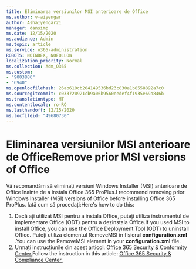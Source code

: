 ```yaml
---
title: Eliminarea versiunilor MSI anterioare de Office
ms.author: v-aiyengar
author: AshaIyengar21
manager: dansimp
ms.date: 12/15/2020
ms.audience: Admin
ms.topic: article
ms.service: o365-administration
ROBOTS: NOINDEX, NOFOLLOW
localization_priority: Normal
ms.collection: Adm_O365
ms.custom:
- "9003886"
- "6940"
ms.openlocfilehash: 26ab610cb204149536bd23c830a1b8558892a7c0
ms.sourcegitcommit: c033720921cb9a06b9560eedef4f1935e69a846b
ms.translationtype: MT
ms.contentlocale: ro-RO
ms.lasthandoff: 12/15/2020
ms.locfileid: "49680730"
---
```

# <a name="remove-prior-msi-versions-of-office"></a><span data-ttu-id="9ec0f-102">Eliminarea versiunilor MSI anterioare de Office</span><span class="sxs-lookup"><span data-stu-id="9ec0f-102">Remove prior MSI versions of Office</span></span>

<span data-ttu-id="9ec0f-103">Vă recomandăm să eliminați versiuni Windows Installer (MSI) anterioare de Office înainte de a instala Office 365 ProPlus.</span><span class="sxs-lookup"><span data-stu-id="9ec0f-103">I recommend removing prior Windows Installer (MSI) versions of Office before installing Office 365 ProPlus.</span></span> <span data-ttu-id="9ec0f-104">Iată cum să procedați:</span><span class="sxs-lookup"><span data-stu-id="9ec0f-104">Here's how to do this:</span></span>

1. <span data-ttu-id="9ec0f-105">Dacă ați utilizat MSI pentru a instala Office, puteți utiliza instrumentul de implementare Office (ODT) pentru a dezinstala Office.</span><span class="sxs-lookup"><span data-stu-id="9ec0f-105">If you used MSI to install Office, you can use the Office Deployment Tool (ODT) to uninstall Office.</span></span> <span data-ttu-id="9ec0f-106">Puteți utiliza elementul RemoveMSI în fișierul **configuration.xml** .</span><span class="sxs-lookup"><span data-stu-id="9ec0f-106">You can use the RemoveMSI element in your **configuration.xml** file.</span></span>
1. <span data-ttu-id="9ec0f-107">Urmați instrucțiunile din acest articol: [Office 365 Security & Conformity Center.](https://go.microsoft.com/fwlink/p/?linkid=2077143)</span><span class="sxs-lookup"><span data-stu-id="9ec0f-107">Follow the instruction in this article: [Office 365 Security & Compliance Center.](https://go.microsoft.com/fwlink/p/?linkid=2077143)</span></span>